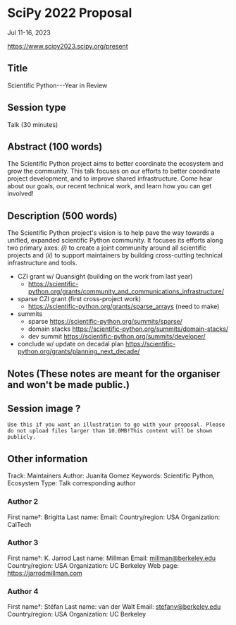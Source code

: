 # SciPy 2022 Proposal

Jul 11-16, 2023

https://www.scipy2023.scipy.org/present

## Title

Scientific Python---Year in Review

## Session type

Talk (30 minutes)

## Abstract (100 words)

The Scientific Python project aims to better coordinate the ecosystem and grow the community.
This talk focuses on our efforts to better coordinate project development, and to improve shared infrastructure.
Come hear about our goals, our recent technical work, and learn how you can get involved!

## Description (500 words)

The Scientific Python project's vision is to help pave the way towards a unified, expanded scientific Python community.
It focuses its efforts along two primary axes: _(i)_ to create a joint community around all scientific projects
and _(ii)_ to support maintainers by building cross-cutting technical infrastructure and tools.

- CZI grant w/ Quansight (building on the work from last year)
  - https://scientific-python.org/grants/community_and_communications_infrastructure/
- sparse CZI grant (first cross-project work)
  - https://scientific-python.org/grants/sparse_arrays (need to make)
- summits
  - sparse
    https://scientific-python.org/summits/sparse/
  - domain stacks
    https://scientific-python.org/summits/domain-stacks/
  - dev summit
    https://scientific-python.org/summits/developer/
- conclude w/ update on decadal plan
  https://scientific-python.org/grants/planning_next_decade/

## Notes (These notes are meant for the organiser and won't be made public.)

## Session image ?

```
Use this if you want an illustration to go with your proposal. Please do not upload files larger than 10.0MB!This content will be shown publicly.
```

## Other information

Track: Maintainers
Author: Juanita Gomez
Keywords: Scientific Python, Ecosystem
Type:  Talk
corresponding author

### Author 2

First name†: Brigitta
Last name: 
Email: 
Country/region: USA
Organization: CalTech

### Author 3

First name†: K. Jarrod
Last name: Millman
Email: millman@berkeley.edu
Country/region: USA
Organization: UC Berkeley
Web page: https://jarrodmillman.com

### Author 4

First name†: Stéfan
Last name: van der Walt
Email: stefanv@berkeley.edu
Country/region: USA
Organization: UC Berkeley
